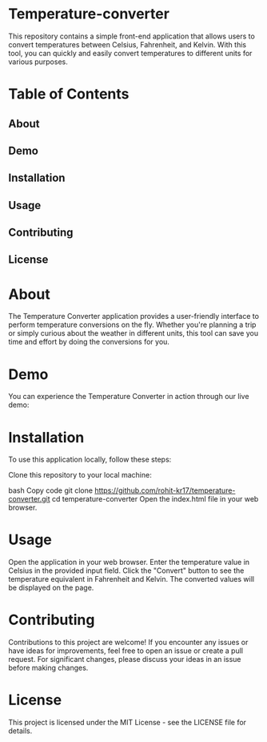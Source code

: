 # Temperature-converter

This repository contains a simple front-end application that allows users to convert temperatures between Celsius, Fahrenheit, and Kelvin. With this tool, you can quickly and easily convert temperatures to different units for various purposes.

# Table of Contents
## About
## Demo
## Installation
## Usage
## Contributing
## License

# About
The Temperature Converter application provides a user-friendly interface to perform temperature conversions on the fly. Whether you're planning a trip or simply curious about the weather in different units, this tool can save you time and effort by doing the conversions for you.

# Demo
You can experience the Temperature Converter in action through our live demo: 

# Installation
To use this application locally, follow these steps:

Clone this repository to your local machine:

bash
Copy code
git clone https://github.com/rohit-kr17/temperature-converter.git
cd temperature-converter
Open the index.html file in your web browser.

# Usage
Open the application in your web browser.
Enter the temperature value in Celsius in the provided input field.
Click the "Convert" button to see the temperature equivalent in Fahrenheit and Kelvin.
The converted values will be displayed on the page.

# Contributing
Contributions to this project are welcome! If you encounter any issues or have ideas for improvements, feel free to open an issue or create a pull request. For significant changes, please discuss your ideas in an issue before making changes.

# License
This project is licensed under the MIT License - see the LICENSE file for details.
